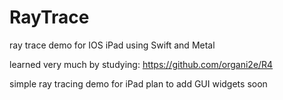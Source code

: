 # RayTrace
ray trace demo for IOS iPad using Swift and Metal

learned very much by studying:  https://github.com/organi2e/R4

simple ray tracing demo for iPad
plan to add GUI widgets soon
